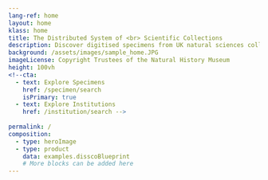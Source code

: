 ```yaml
---
lang-ref: home
layout: home
klass: home
title: The Distributed System of <br> Scientific Collections 
description: Discover digitised specimens from UK natural sciences collections
background: /assets/images/sample_home.JPG
imageLicense: Copyright Trustees of the Natural History Museum
height: 100vh
<!--cta:
  - text: Explore Specimens
    href: /specimen/search
    isPrimary: true
  - text: Explore Institutions
    href: /institution/search -->
 
permalink: /
composition:
  - type: heroImage
  - type: product
    data: examples.disscoBlueprint
    # More blocks can be added here
---
```



